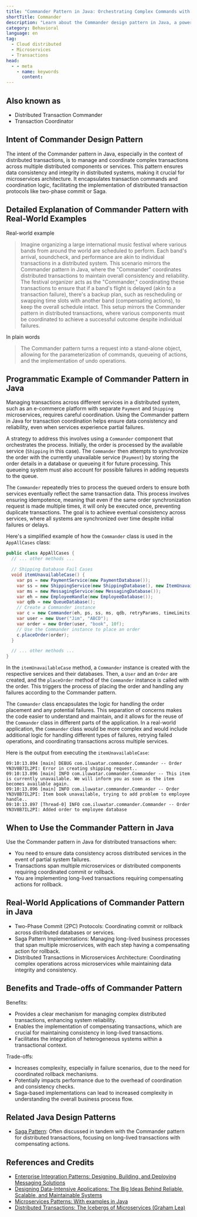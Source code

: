 ```yaml
---
title: "Commander Pattern in Java: Orchestrating Complex Commands with Ease"
shortTitle: Commander
description: "Learn about the Commander design pattern in Java, a powerful approach for managing distributed transactions across multiple services. Ensure data consistency and reliability in your microservices architecture with practical examples and use cases."
category: Behavioral
language: en
tag:
  - Cloud distributed
  - Microservices
  - Transactions
head:
  - - meta
    - name: keywords
      content:
---
```


## Also known as

* Distributed Transaction Commander
* Transaction Coordinator

## Intent of Commander Design Pattern

The intent of the Commander pattern in Java, especially in the context of distributed transactions, is to manage and
coordinate complex transactions across multiple distributed components or services. This pattern ensures data
consistency and integrity in distributed systems, making it crucial for microservices architecture. It encapsulates
transaction commands and coordination logic, facilitating the implementation of distributed transaction protocols like
two-phase commit or Saga.

## Detailed Explanation of Commander Pattern with Real-World Examples

Real-world example

> Imagine organizing a large international music festival where various bands from around the world are scheduled to
> perform. Each band's arrival, soundcheck, and performance are akin to individual transactions in a distributed system.
> This scenario mirrors the Commander pattern in Java, where the "Commander" coordinates distributed transactions to
> maintain overall consistency and reliability. The festival organizer acts as the "Commander," coordinating these
> transactions to ensure that if a band's flight is delayed (akin to a transaction failure), there's a backup plan, such
> as rescheduling or swapping time slots with another band (compensating actions), to keep the overall schedule intact.
> This setup mirrors the Commander pattern in distributed transactions, where various components must be coordinated to
> achieve a successful outcome despite individual failures.

In plain words

> The Commander pattern turns a request into a stand-alone object, allowing for the parameterization of commands,
> queueing of actions, and the implementation of undo operations.

## Programmatic Example of Commander Pattern in Java

Managing transactions across different services in a distributed system, such as an e-commerce platform with separate
`Payment` and `Shipping` microservices, requires careful coordination. Using the Commander pattern in Java for
transaction coordination helps ensure data consistency and reliability, even when services experience partial failures.

A strategy to address this involves using a `Commander` component that orchestrates the process. Initially, the order is
processed by the available service (`Shipping` in this case). The `Commander` then attempts to synchronize the order
with the currently unavailable service (`Payment`) by storing the order details in a database or queueing it for future
processing. This queueing system must also account for possible failures in adding requests to the queue.

The `Commander` repeatedly tries to process the queued orders to ensure both services eventually reflect the same
transaction data. This process involves ensuring idempotence, meaning that even if the same order synchronization
request is made multiple times, it will only be executed once, preventing duplicate transactions. The goal is to achieve
eventual consistency across services, where all systems are synchronized over time despite initial failures or delays.

Here's a simplified example of how the `Commander` class is used in the `AppAllCases` class:

```java
public class AppAllCases {
  // ... other methods ...

  // Shipping Database Fail Cases
  void itemUnavailableCase() {
    var ps = new PaymentService(new PaymentDatabase());
    var ss = new ShippingService(new ShippingDatabase(), new ItemUnavailableException());
    var ms = new MessagingService(new MessagingDatabase());
    var eh = new EmployeeHandle(new EmployeeDatabase());
    var qdb = new QueueDatabase();
    // Create a Commander instance
    var c = new Commander(eh, ps, ss, ms, qdb, retryParams, timeLimits);
    var user = new User("Jim", "ABCD");
    var order = new Order(user, "book", 10f);
    // Use the Commander instance to place an order
    c.placeOrder(order);
  }

  // ... other methods ...
}
```

In the `itemUnavailableCase` method, a `Commander` instance is created with the respective services and their databases.
Then, a `User` and an `Order` are created, and the `placeOrder` method of the `Commander` instance is called with the
order. This triggers the process of placing the order and handling any failures according to the Commander pattern.

The `Commander` class encapsulates the logic for handling the order placement and any potential failures. This
separation of concerns makes the code easier to understand and maintain, and it allows for the reuse of the `Commander`
class in different parts of the application. In a real-world application, the `Commander` class would be more complex
and would include additional logic for handling different types of failures, retrying failed operations, and
coordinating transactions across multiple services.

Here is the output from executing the `itemUnavailableCase`:

```
09:10:13.894 [main] DEBUG com.iluwatar.commander.Commander -- Order YN3V8B7IL2PI: Error in creating shipping request..
09:10:13.896 [main] INFO com.iluwatar.commander.Commander -- This item is currently unavailable. We will inform you as soon as the item becomes available again.
09:10:13.896 [main] INFO com.iluwatar.commander.Commander -- Order YN3V8B7IL2PI: Item book unavailable, trying to add problem to employee handle..
09:10:13.897 [Thread-0] INFO com.iluwatar.commander.Commander -- Order YN3V8B7IL2PI: Added order to employee database
```

## When to Use the Commander Pattern in Java

Use the Commander pattern in Java for distributed transactions when:

* You need to ensure data consistency across distributed services in the event of partial system failures.
* Transactions span multiple microservices or distributed components requiring coordinated commit or rollback.
* You are implementing long-lived transactions requiring compensating actions for rollback.

## Real-World Applications of Commander Pattern in Java

* Two-Phase Commit (2PC) Protocols: Coordinating commit or rollback across distributed databases or services.
* Saga Pattern Implementations: Managing long-lived business processes that span multiple microservices, with each step
  having a compensating action for rollback.
* Distributed Transactions in Microservices Architecture: Coordinating complex operations across microservices while
  maintaining data integrity and consistency.

## Benefits and Trade-offs of Commander Pattern

Benefits:

* Provides a clear mechanism for managing complex distributed transactions, enhancing system reliability.
* Enables the implementation of compensating transactions, which are crucial for maintaining consistency in long-lived
  transactions.
* Facilitates the integration of heterogeneous systems within a transactional context.

Trade-offs:

* Increases complexity, especially in failure scenarios, due to the need for coordinated rollback mechanisms.
* Potentially impacts performance due to the overhead of coordination and consistency checks.
* Saga-based implementations can lead to increased complexity in understanding the overall business process flow.

## Related Java Design Patterns

* [Saga Pattern](https://java-design-patterns.com/patterns/saga/): Often discussed in tandem with the Commander pattern
  for distributed transactions, focusing on long-lived transactions with compensating actions.

## References and Credits

* [Enterprise Integration Patterns: Designing, Building, and Deploying Messaging Solutions](https://amzn.to/4aATcRe)
* [Designing Data-Intensive Applications: The Big Ideas Behind Reliable, Scalable, and Maintainable Systems](https://amzn.to/4axHwOV)
* [Microservices Patterns: With examples in Java](https://amzn.to/4axjnYW)
* [Distributed Transactions: The Icebergs of Microservices (Graham Lea)](https://www.grahamlea.com/2016/08/distributed-transactions-microservices-icebergs/)
